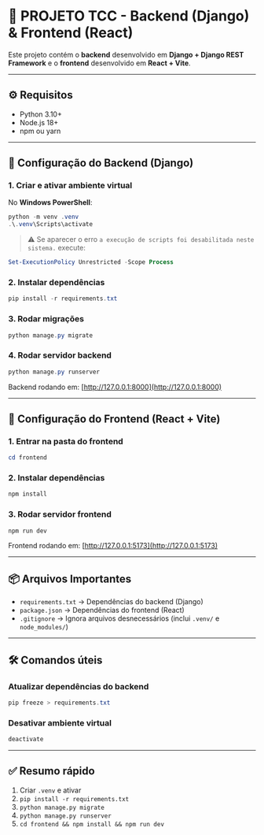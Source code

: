 # 📘 PROJETO TCC - Backend (Django) & Frontend (React)

Este projeto contém o **backend** desenvolvido em **Django + Django REST Framework** e o **frontend** desenvolvido em **React + Vite**.

---

## ⚙️ Requisitos

* Python 3.10+
* Node.js 18+
* npm ou yarn

---

## 🚀 Configuração do Backend (Django)

### 1. Criar e ativar ambiente virtual

No **Windows PowerShell**:

```powershell
python -m venv .venv
.\.venv\Scripts\activate
```

> ⚠️ Se aparecer o erro `a execução de scripts foi desabilitada neste sistema.` execute:

```powershell
Set-ExecutionPolicy Unrestricted -Scope Process
```

### 2. Instalar dependências

```powershell
pip install -r requirements.txt
```

### 3. Rodar migrações

```powershell
python manage.py migrate
```

### 4. Rodar servidor backend

```powershell
python manage.py runserver
```

Backend rodando em: [http://127.0.0.1:8000](http://127.0.0.1:8000)

---

## 🎨 Configuração do Frontend (React + Vite)

### 1. Entrar na pasta do frontend

```powershell
cd frontend
```

### 2. Instalar dependências

```powershell
npm install
```

### 3. Rodar servidor frontend

```powershell
npm run dev
```

Frontend rodando em: [http://127.0.0.1:5173](http://127.0.0.1:5173)

---

## 📦 Arquivos Importantes

* `requirements.txt` → Dependências do backend (Django)
* `package.json` → Dependências do frontend (React)
* `.gitignore` → Ignora arquivos desnecessários (inclui `.venv/` e `node_modules/`)

---

## 🛠️ Comandos úteis

### Atualizar dependências do backend

```powershell
pip freeze > requirements.txt
```

### Desativar ambiente virtual

```powershell
deactivate
```

---

## ✅ Resumo rápido

1. Criar `.venv` e ativar
2. `pip install -r requirements.txt`
3. `python manage.py migrate`
4. `python manage.py runserver`
5. `cd frontend && npm install && npm run dev`
